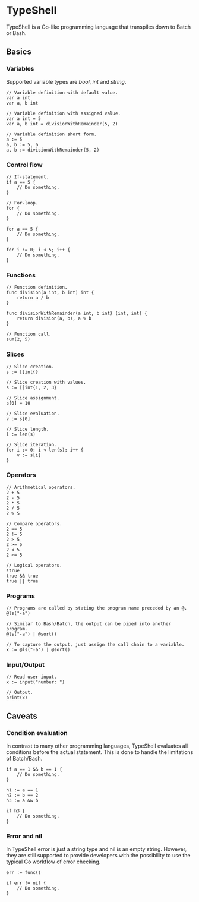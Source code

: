 # TypeShell
TypeShell is a Go-like programming language that transpiles down to Batch or Bash.

## Basics
### Variables
Supported variable types are *bool*, *int* and *string*.

```golang
// Variable definition with default value.
var a int
var a, b int
```

```golang
// Variable definition with assigned value.
var a int = 5
var a, b int = divisionWithRemainder(5, 2)
```

```golang
// Variable definition short form.
a := 5
a, b := 5, 6
a, b := divisionWithRemainder(5, 2)
```

### Control flow
```golang
// If-statement.
if a == 5 {
    // Do something.
}
```

```golang
// For-loop.
for {
    // Do something.
}

for a == 5 {
    // Do something.
}

for i := 0; i < 5; i++ {
    // Do something.
}
```

### Functions
```golang
// Function definition.
func division(a int, b int) int {
    return a / b
}

func divisionWithRemainder(a int, b int) (int, int) {
    return division(a, b), a % b
}
```

```golang
// Function call.
sum(2, 5)
```

### Slices
```golang
// Slice creation.
s := []int{}
```

```golang
// Slice creation with values.
s := []int{1, 2, 3}
```

```golang
// Slice assignment.
s[0] = 10
```

```golang
// Slice evaluation.
v := s[0]
```

```golang
// Slice length.
l := len(s)
```

```golang
// Slice iteration.
for i := 0; i < len(s); i++ {
    v := s[i]
}
```

### Operators
```golang
// Arithmetical operators.
2 + 5
2 - 5
2 * 5
2 / 5
2 % 5
```

```golang
// Compare operators.
2 == 5
2 != 5
2 > 5
2 >= 5
2 < 5
2 <= 5
```

```golang
// Logical operators.
!true
true && true
true || true
```

### Programs
```golang
// Programs are called by stating the program name preceded by an @.
@ls("-a")
```

```golang
// Similar to Bash/Batch, the output can be piped into another program.
@ls("-a") | @sort()
```

```golang
// To capture the output, just assign the call chain to a variable.
x := @ls("-a") | @sort()
```

### Input/Output
```golang
// Read user input.
x := input("number: ")
```

```golang
// Output.
print(x)
```

## Caveats
### Condition evaluation
In contrast to many other programming languages, TypeShell evaluates all conditions before the actual statement. This is done to handle the limitations of Batch/Bash.

```golang
if a == 1 && b == 1 {
    // Do something.
}
```

```golang
h1 := a == 1
h2 := b == 2
h3 := a && b

if h3 {
    // Do something.
}
```

### Error and nil
In TypeShell error is just a string type and nil is an empty string. However, they are still supported to provide developers with the possibility to use the typical Go workflow of error checking.

```golang
err := func()

if err != nil {
    // Do something.
}
```
